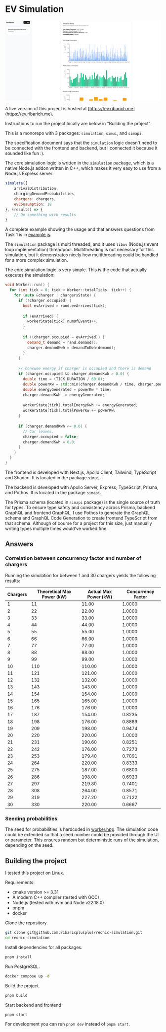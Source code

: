 # EV Simulation

![Screenshot](./images/readme.png)

A live version of this project is hosted at [https://ev.ribarich.me](https://ev.ribarich.me).

Instructions to run the project locally are below in "Building the project".

This is a monorepo with 3 packages: `simulation`, `simui`, and `simapi`.

The specification document says that the `simulation` logic doesn't need to be connected with the frontend and backend, but I connected it because it sounded like fun :).

The core simulation logic is written in the `simulation` package, which is a native Node.js addon written in C++, which makes it very easy to use from a Node.js Express server:

``` javascript
simulate({
    arrivalDistribution,
    chargingDemandProbabilities,
    chargers: chargers,
    evConsumption: 18
}, (results) => {
    // Do something with results
}
```

A complete example showing the usage and that answers questions from Task 1 is in [example.js](./packages/simulation/example.js).

The `simulation` package is multi threaded, and it uses `libuv` (Node.js event loop implementation) threadpool. Multithreading is not necessary for this simulation, but it demonstrates nicely how multithreading could be handled for a more complex simulation.

The core simulation logic is very simple. This is the code that actually executes the simulation:

``` c++
void Worker::run() {
  for (int tick = 0; tick < Worker::totalTicks; tick++) {
    for (auto &charger : chargersState) {
      if (!charger.occupied) {
        bool evArrived = rand.evArrives(tick);

        if (evArrived) {
          workerState[tick].numOfEvents++;
        }

        if ((charger.occupied = evArrived)) {
          demand_t demand = rand.demand();
          charger.demandKwh = demandToKwh(demand);
        }
      }

      // Consume energy if charger is occupied and there is demand
      if (charger.occupied && charger.demandKwh > 0.0) {
        double time = (TICK_DURATION / 60.0);
        double powerKw = std::min(charger.demandKwh / time, charger.powerKw);
        double energyGenerated = powerKw * time;
        charger.demandKwh -= energyGenerated;

        workerState[tick].totalEnergyKwh += energyGenerated;
        workerState[tick].totalPowerKw += powerKw;
      }

      if (charger.demandKwh <= 0.0) {
        // Car leaves.
        charger.occupied = false;
        charger.demandKwh = 0.0;
      }
    }
  }
}
```

The frontend is developed with Next.js, Apollo Client, Tailwind, TypeScript and Shadcn. It is located in the package `simui`.

The backend is developed with Apollo Server, Express, TypeScript, Prisma, and Pothos. It is located in the package `simapi`.

The Prisma schema (located in `simapi` package) is the single source of truth for types. To ensure type safety and consistency across Prisma, backend GraphQL and frontend GraphQL, I use Pothos to generate the GraphQL schema and GraphQL Code Generation to create frontend TypeScript from that schema. Although of course for a project for this size, just manually writing types multiple times would've worked fine.

## Answers

### Correlation between concurrency factor and number of chargers

Running the simulation for between 1 and 30 chargers yields the following results:

| Chargers | Theoretical Max Power (kW) | Actual Max Power (kW) | Concurrency Factor |
|----------|----------------------------|-----------------------|--------------------|
| 1        | 11                         | 11.00                 | 1.0000             |
| 2        | 22                         | 22.00                 | 1.0000             |
| 3        | 33                         | 33.00                 | 1.0000             |
| 4        | 44                         | 44.00                 | 1.0000             |
| 5        | 55                         | 55.00                 | 1.0000             |
| 6        | 66                         | 66.00                 | 1.0000             |
| 7        | 77                         | 77.00                 | 1.0000             |
| 8        | 88                         | 88.00                 | 1.0000             |
| 9        | 99                         | 99.00                 | 1.0000             |
| 10       | 110                        | 110.00                | 1.0000             |
| 11       | 121                        | 121.00                | 1.0000             |
| 12       | 132                        | 132.00                | 1.0000             |
| 13       | 143                        | 143.00                | 1.0000             |
| 14       | 154                        | 154.00                | 1.0000             |
| 15       | 165                        | 165.00                | 1.0000             |
| 16       | 176                        | 176.00                | 1.0000             |
| 17       | 187                        | 154.00                | 0.8235             |
| 18       | 198                        | 176.00                | 0.8889             |
| 19       | 209                        | 198.00                | 0.9474             |
| 20       | 220                        | 220.00                | 1.0000             |
| 21       | 231                        | 190.60                | 0.8251             |
| 22       | 242                        | 176.00                | 0.7273             |
| 23       | 253                        | 179.40                | 0.7091             |
| 24       | 264                        | 220.00                | 0.8333             |
| 25       | 275                        | 187.00                | 0.6800             |
| 26       | 286                        | 198.00                | 0.6923             |
| 27       | 297                        | 219.80                | 0.7401             |
| 28       | 308                        | 264.00                | 0.8571             |
| 29       | 319                        | 227.20                | 0.7122             |
| 30       | 330                        | 220.00                | 0.6667             |

### Seeding probabilities

The seed for probabilities is hardcoded in [worker.hpp](/packages/simulation/include/worker.hpp). The simulation code could be extended so that a seed number could be provided through the UI or parameter. This ensures random but deterministic runs of the simulation, depending on the seed.

## Building the project

I tested this project on Linux.

Requirements:
- cmake version >= 3.31
- A modern C++ compiler (tested with GCC)
- Node.js (tested with nvm and Node v22.18.0)
- pnpm
- docker

Clone the repository.

``` sh
git clone git@github.com:ribaricplusplus/reonic-simulation.git
cd reonic-simulation
```

Install dependencies for all packages.

``` sh
pnpm install
```

Run PostgreSQL.

``` sh
docker compose up -d
```

Build the project.

``` sh
pnpm build
```

Start backend and frontend

``` sh
pnpm start
```

For development you can run `pnpm dev` instead of `pnpm start`.
